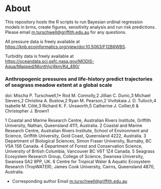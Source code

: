 # About
This repository hosts the R scripts to run Bayesian ordinal regression models in brms, create figures, sensitivity analysis and run risk predictions. Please email m.turschwell@griffith.edu.au for any questions.

All pressure data is freely available at https://knb.ecoinformatics.org/view/doi:10.5063/F12B8WBS.

Turbidity data is freely available at https://oceandata.sci.gsfc.nasa.gov/MODIS-Aqua/Mapped/Monthly/4km/Kd_490/ 

### Anthropogenic pressures and life-history predict trajectories of seagrass meadow extent at a global scale
doi: 
Mischa P. Turschwell,1* Rod M. Connolly,2 Jillian C. Dunic,3 Michael Sievers,2 Christina A. Buelow,2 Ryan M. Pearson,2 Vivitskaia J. D. Tulloch,4 Isabelle M. Côté,3 Richard K. F. Unsworth,5 Catherine J. Collier,6 & Christopher J. Brown1 

1 Coastal and Marine Research Centre, Australian Rivers Institute, Griffith University, Nathan, Queensland 4111, Australia. 
2 Coastal and Marine Research Centre, Australian Rivers Institute, School of Environment and Science, Griffith University, Gold Coast, Queensland 4222, Australia.
3 Department of Biological Sciences, Simon Fraser University, Burnaby, BC V5A 1S6 Canada.
4 Department of Forest and Conservation Science, University of British Columbia, Vancouver BC V6T 1Z4 Canada.
5 Seagrass Ecosystem Research Group, College of Science, Swansea University, Swansea SA2 8PP, UK.
6 Centre for Tropical Water & Aquatic Ecosystem Research (TropWATER), James Cook University, Cairns, Queensland 4870, Australia.
* Corresponding author
Email m.turschwell@griffith.edu.au



